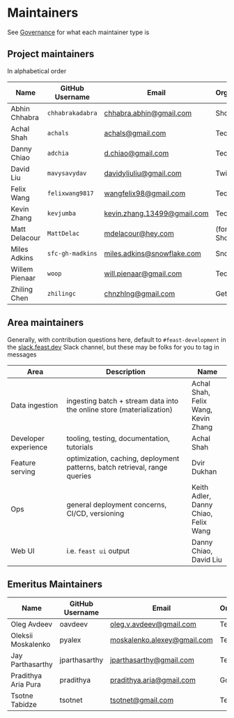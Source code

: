 # Maintainers

See [Governance](governance.md) for what each maintainer type is

## Project maintainers

In alphabetical order

| Name           | GitHub Username  | Email                       | Organization       |
| -------------- | ---------------- | --------------------------- | ------------------ |
| Abhin Chhabra  | `chhabrakadabra` | chhabra.abhin@gmail.com     | Shopify            |
| Achal Shah     | `achals`         | achals@gmail.com            | Tecton             |
| Danny Chiao    | `adchia`         | d.chiao@gmail.com           | Tecton             |
| David Liu      | `mavysavydav`    | davidyliuliu@gmail.com      | Twitter            |
| Felix Wang     | `felixwang9817`  | wangfelix98@gmail.com       | Tecton             |
| Kevin Zhang    | `kevjumba`       | kevin.zhang.13499@gmail.com | Tecton             |
| Matt Delacour  | `MattDelac`      | mdelacour@hey.com           | (formerly) Shopify |
| Miles Adkins   | `sfc-gh-madkins` | miles.adkins@snowflake.com  | Snowflake          |
| Willem Pienaar | `woop`           | will.pienaar@gmail.com      | Tecton             |
| Zhiling Chen   | `zhilingc`       | chnzhlng@gmail.com          | GetGround          |

## Area maintainers

Generally, with contribution questions here, default to `#feast-development` in the [slack.feast.dev](slack.feast.dev) Slack channel, but these may be folks for you to tag in messages

| Area                 | Description                                                                | Name                                          |
| -------------------- | -------------------------------------------------------------------------- | --------------------------------------------- |
| Data ingestion       | ingesting batch + stream data into the online store (materialization)      | Achal Shah,  <br>Felix Wang,  <br>Kevin Zhang |
| Developer experience | tooling, testing, documentation, tutorials                                 | Achal Shah                                    |
| Feature serving      | optimization, caching, deployment patterns, batch retrieval, range queries | Dvir Dukhan                                   |
| Ops                  | general deployment concerns, CI/CD, versioning                             | Keith Adler,  <br>Danny Chiao, <br>Felix Wang |
| Web UI               | i.e. `feast ui` output                                                     | Danny Chiao,  <br>David Liu                   |

## Emeritus Maintainers

| Name                | GitHub Username | Email                       | Organization |
| ------------------- | --------------- | --------------------------- | ------------ |
| Oleg Avdeev         | oavdeev         | oleg.v.avdeev@gmail.com     | Tecton       |
| Oleksii Moskalenko  | pyalex          | moskalenko.alexey@gmail.com | Tecton       |
| Jay Parthasarthy    | jparthasarthy   | jparthasarthy@gmail.com     | Tecton       |
| Pradithya Aria Pura | pradithya       | pradithya.aria@gmail.com    | Gojek        |
| Tsotne Tabidze      | tsotnet         | tsotnet@gmail.com           | Tecton       |